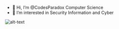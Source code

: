 - 👋 Hi, I’m @CodesParadox Computer Science 
- 👀 I’m interested in Security Information and Cyber 




![alt-text](https://user-images.githubusercontent.com/69432977/208690435-960c33f1-9ebb-47dc-bdaa-585b90779196.gif)




<!---
CodesParadox/CodesParadox is a ✨ special ✨ repository because its `README.md` (this file) appears on your GitHub profile.
You can click the Preview link to take a look at your changes.
--->
